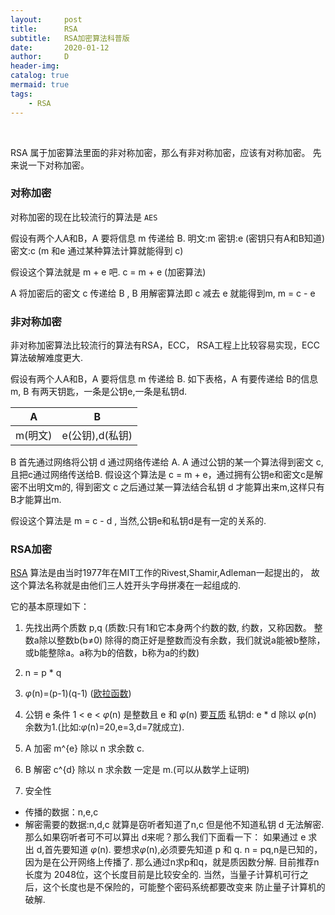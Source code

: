 ```yaml
---
layout:     post
title:      RSA
subtitle:   RSA加密算法科普版
date:       2020-01-12
author:     D
header-img: 
catalog: true
mermaid: true
tags:
    - RSA
---
```

<script type="text/javascript" src="http://cdn.mathjax.org/mathjax/latest/MathJax.js?config=default">
$$x=\frac{-b\pm\sqrt{b^2-4ac}}{2a}$$
\\(x=\frac{-b\pm\sqrt{b^2-4ac}}{2a}\\)
</script><br>

RSA 属于加密算法里面的非对称加密，那么有非对称加密，应该有对称加密。
先来说一下对称加密。

### 对称加密
对称加密的现在比较流行的算法是 `AES` 

假设有两个人A和B，A 要将信息 m 传递给 B.
明文:m
密钥:e (密钥只有A和B知道)
密文:c (m 和e 通过某种算法计算就能得到 c)

假设这个算法就是 m + e 吧.
c = m + e (加密算法)

A 将加密后的密文 c 传递给 B , B 用解密算法即 c 减去 e 就能得到m, m = c - e 

### 非对称加密
非对称加密算法比较流行的算法有RSA，ECC， RSA工程上比较容易实现，ECC算法破解难度更大.


假设有两个人A和B，A 要将信息 m 传递给 B.
如下表格，A 有要传递给 B的信息m, B 有两天钥匙，一条是公钥e,一条是私钥d.

|A|B|
|-|-|
|m(明文)|e(公钥),d(私钥)|

B 首先通过网络将公钥 d 通过网络传递给 A.
A 通过公钥的某一个算法得到密文 c, 且把c通过网络传送给B.
假设这个算法是 c = m + e，通过拥有公钥e和密文c是解密不出明文m的,
得到密文 c 之后通过某一算法结合私钥 d 才能算出来m,这样只有B才能算出m.

假设这个算法是 m = c - d , 当然,公钥e和私钥d是有一定的关系的.

### RSA加密

[RSA](https://zh.wikipedia.org/wiki/RSA%E5%8A%A0%E5%AF%86%E6%BC%94%E7%AE%97%E6%B3%95) 算法是由当时1977年在MIT工作的Rivest,Shamir,Adleman一起提出的，
故这个算法名称就是由他们三人姓开头字母拼凑在一起组成的.

它的基本原理如下：

1. 先找出两个质数 p,q (质数:只有1和它本身两个约数的数, 约数，又称因数。
整数a除以整数b(b≠0) 除得的商正好是整数而没有余数，我们就说a能被b整除，
或b能整除a。a称为b的倍数，b称为a的约数)

2. n = p * q

3. $\varphi$(n)=(p-1)(q-1)  ([欧拉函数](https://zh.wikipedia.org/zh-hans/%E6%AC%A7%E6%8B%89%E5%87%BD%E6%95%B0))

4. 公钥 e 条件 1 < e < $\varphi$(n) 是整数且 e 和 $\varphi$(n) 要[互质](https://zh.wikipedia.org/wiki/%E4%BA%92%E8%B3%AA)
私钥d: e * d 除以 $\varphi$(n) 余数为1.(比如:$\varphi$(n)=20,e=3,d=7就成立).

5. A 加密 m^{e} 除以 n 求余数 c.
6. B 解密 c^{d} 除以 n 求余数 一定是 m.(可以从数学上证明) 

7. 安全性
- 传播的数据：n,e,c
- 解密需要的数据:n,d,c
就算是窃听者知道了n,c 但是他不知道私钥 d 无法解密.
那么如果窃听者可不可以算出 d来呢？那么我们下面看一下：
如果通过 e 求出 d,首先要知道 $\varphi$(n).
要想求$\varphi$(n),必须要先知道 p 和 q.
n = pq,n是已知的，因为是在公开网络上传播了.
那么通过n求p和q，就是质因数分解.
目前推荐n长度为 2048位，这个长度目前是比较安全的.
当然，当量子计算机可行之后，这个长度也是不保险的，可能整个密码系统都要改变来
防止量子计算机的破解.

